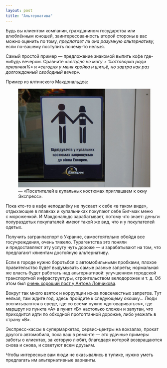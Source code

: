 ```yaml
---
layout: post
title: "Альтернатива"
---
```


Будь вы клиентом компании, гражданином государства или влюблённым юношей, заинтересованность второй стороны в вас можно оценить по тому, *предлагает ли она разумную альтернативу,* если по-вашему поступить почему-то нельзя.

Самый простой пример — предложение знакомой выпить кофе где-нибудь вечером. Сравните *«сегодня не могу + %отговорка ради приличия%»* и *«сегодня у меня кройка и шитьё, но завтра как раз долгожданный свободный вечер».*

<!-- more -->

Пример из ялтинского Макдональдса:

<figure>
<img src="/i/alternative/mcd.jpg">
<figcaption>— «Посетителей в купальных костюмах приглашаем к окну Экспресс».</figcaption>
</figure>

Пока кто-то в кафе неподалёку не пускает к себе «в таком виде», отдыхающие в плавках и купальниках покупают себе Биг-мак меню с мороженкой. И Макдональдс зарабатывает, потому что знает: деньги полураздетых покупаталей имеют такой же вид, что и у покупателей одетых.

Получить загранпаспорт в Украине, самостоятельно обойдя все госучреждения, очень тяжело. Турагентства это поняли и предоставляют эту услугу чуть дороже — и зарабатывают на том, что предлагают клиентам достойную альтернативу.

Если в городе нужно боротьбся с автомобильными пробками, плохое правительство будет выдумывать самые разные запреты; нормальная же власть будет работать над альтернативой: улучшением городской транспортной инфраструктуры, строительством велодорожек и т. д. Об этом был [очень хороший пост у Антона Ловчикова](http://antiflasher.livejournal.com/2900.html).

Вокруг так много взяток и коррупции из-за повсеместных запретов. Тут нельзя, там ждите год, здесь пройдите к следующему окошку... Люди воспитываются в среде, где со всеми нужно «договариваться», где маршрут из пункта «А» в пункт «Б» настолько сложен и запутан, что приходится идти по обходной протоптанной дорожке, либо уезжать в страну «В».

Экспресс-кассы в супермаркетах, сервис-центры на вокзалах, прокат другого автомобиля, пока ваш в ремонте — это удачные примеры заботы о клиентах, за которую любят, благодаря которой возвращаются снова и снова, и советуют всем друзьям.

Чтобы интересные вам люди не оказывались в тупике, нужно уметь предлагать им альтернативные варианты.
